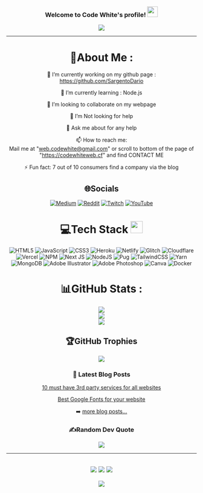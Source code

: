 <h3 align="center">
  Welcome to Code White's profile!
  <img src="https://media.giphy.com/media/hvRJCLFzcasrR4ia7z/giphy.gif" width="28">
</h3>
<p align="center">
  <a href="https://github.com/CodeWhiteWeb/CodeWhiteWeb"><img src="https://readme-typing-svg.herokuapp.com?color=%2336BCF7&center=true&vCenter=true&lines=Hi+%2C+welcome+to+my+Github+page;I+am+CodeWhiteWeb;I+am+a+High+school+student;Web+Dev;Game+Dev;Bot+Dev;Crypto+Lover+%3C3"></a>
</p>

---
<div align="center">
  
# 💫About Me :
🔭 I’m currently working on my github page : https://github.com/SargentoDario
  
🌱 I’m currently learning : Node.js

  👯 I’m looking to collaborate on my webpage

  🤔 I’m Not looking for help

  💬 Ask me about for any help

  📫 How to reach me:  
  Mail me at "web.codewhite@gmail.com" or 
  scroll to bottom of the page of "https://codewhiteweb.cf" and find CONTACT ME

⚡ Fun fact: 7 out of 10 consumers find a company via the blog


## 🌐Socials
[![Medium](https://img.shields.io/badge/Medium-12100E?logo=medium&logoColor=white)](https://medium.com/@CodeWhiteWeb) [![Reddit](https://img.shields.io/badge/Reddit-%23FF4500.svg?logo=Reddit&logoColor=white)](https://reddit.com/user/CodeWhiteWeb) [![Twitch](https://img.shields.io/badge/Twitch-%239146FF.svg?logo=Twitch&logoColor=white)](https://twitch.tv/code_white_web) [![YouTube](https://img.shields.io/badge/YouTube-%23FF0000.svg?logo=YouTube&logoColor=white)](https://youtube.com/c/CodeWhiteWeb) 

# 💻Tech Stack <img src = "https://media2.giphy.com/media/QssGEmpkyEOhBCb7e1/giphy.gif?cid=ecf05e47a0n3gi1bfqntqmob8g9aid1oyj2wr3ds3mg700bl&rid=giphy.gif" width = 32px> 
![HTML5](https://img.shields.io/badge/html5-%23E34F26.svg?style=for-the-badge&logo=html5&logoColor=white) ![JavaScript](https://img.shields.io/badge/javascript-%23323330.svg?style=for-the-badge&logo=javascript&logoColor=%23F7DF1E) ![CSS3](https://img.shields.io/badge/css3-%231572B6.svg?style=for-the-badge&logo=css3&logoColor=white) ![Heroku](https://img.shields.io/badge/heroku-%23430098.svg?style=for-the-badge&logo=heroku&logoColor=white) ![Netlify](https://img.shields.io/badge/netlify-%23000000.svg?style=for-the-badge&logo=netlify&logoColor=#00C7B7) ![Glitch](https://img.shields.io/badge/glitch-%233333FF.svg?style=for-the-badge&logo=glitch&logoColor=white) ![Cloudflare](https://img.shields.io/badge/Cloudflare-F38020?style=for-the-badge&logo=Cloudflare&logoColor=white) ![Vercel](https://img.shields.io/badge/vercel-%23000000.svg?style=for-the-badge&logo=vercel&logoColor=white) ![NPM](https://img.shields.io/badge/NPM-%23000000.svg?style=for-the-badge&logo=npm&logoColor=white) ![Next JS](https://img.shields.io/badge/Next-black?style=for-the-badge&logo=next.js&logoColor=white) ![NodeJS](https://img.shields.io/badge/node.js-6DA55F?style=for-the-badge&logo=node.js&logoColor=white) ![Pug](https://img.shields.io/badge/Pug-FFF?style=for-the-badge&logo=pug&logoColor=A86454) ![TailwindCSS](https://img.shields.io/badge/tailwindcss-%2338B2AC.svg?style=for-the-badge&logo=tailwind-css&logoColor=white) ![Yarn](https://img.shields.io/badge/yarn-%232C8EBB.svg?style=for-the-badge&logo=yarn&logoColor=white) ![MongoDB](https://img.shields.io/badge/MongoDB-%234ea94b.svg?style=for-the-badge&logo=mongodb&logoColor=white) ![Adobe Illustrator](https://img.shields.io/badge/adobeillustrator-%23FF9A00.svg?style=for-the-badge&logo=adobeillustrator&logoColor=white) ![Adobe Photoshop](https://img.shields.io/badge/adobephotoshop-%2331A8FF.svg?style=for-the-badge&logo=adobephotoshop&logoColor=white) ![Canva](https://img.shields.io/badge/Canva-%2300C4CC.svg?style=for-the-badge&logo=Canva&logoColor=white) ![Docker](https://img.shields.io/badge/docker-%230db7ed.svg?style=for-the-badge&logo=docker&logoColor=white)
# 📊GitHub Stats :
![](https://github-readme-stats.vercel.app/api?username=CodeWhiteWeb&theme=radical&hide_border=false&include_all_commits=false&count_private=false)<br/>
![](https://github-readme-streak-stats.herokuapp.com/?user=CodeWhiteWeb&theme=radical&hide_border=false)<br/>
![](https://github-readme-stats.vercel.app/api/top-langs/?username=CodeWhiteWeb&theme=radical&hide_border=false&include_all_commits=false&count_private=false&layout=compact)

## 🏆GitHub Trophies
![](https://github-profile-trophy.vercel.app/?username=CodeWhiteWeb&theme=discord&no-frame=false&no-bg=false&margin-w=4)

### 📕 Latest Blog Posts

<!-- BLOG-POST-LIST:START -->
 [10 must have 3rd party services for all websites](https://dev.to/codewhiteweb/10-must-have-3rd-party-services-for-all-websites-584m)
  
 [Best Google Fonts for your website](https://dev.to/codewhiteweb/best-google-fonts-for-your-website-3e5k)
<!-- BLOG-POST-LIST:END -->

➡️ [more blog posts...](https://dev.to/codewhiteweb)

### ✍️Random Dev Quote
![](https://quotes-github-readme.vercel.app/api?type=horizontal&theme=merko)

---
![](https://forthebadge.com/images/badges/powered-by-black-magic.svg)
![](http://ForTheBadge.com/images/badges/built-by-developers.svg)
![](https://forthebadge.com/images/badges/uses-brains.svg)
---
![](https://komarev.com/ghpvc/?username=CodeWhiteWeb&label=Visitors+Count&color=brightgreen)
</div>
